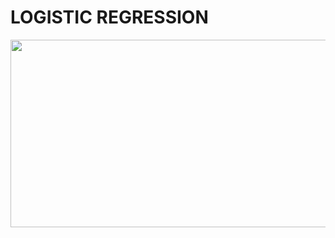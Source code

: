 <h1> LOGISTIC REGRESSION  </h1>
<img src="https://miro.medium.com/max/1400/1*EDtkFttM198K3TvW_A_hoQ.gif" width="600" height ="300">

